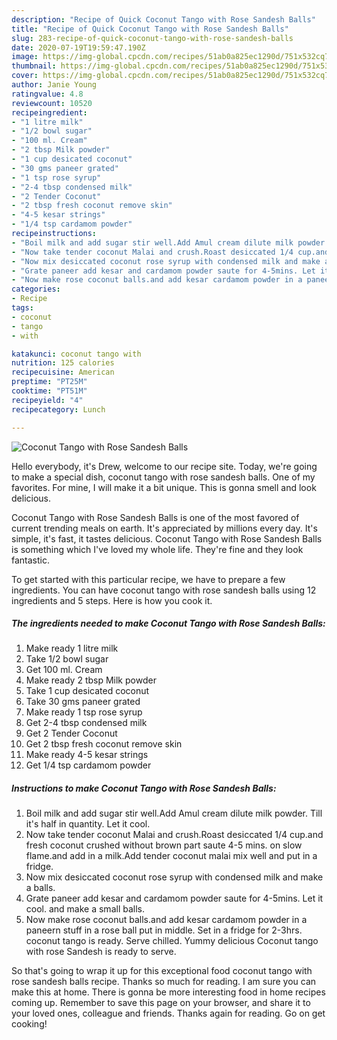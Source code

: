 ```yaml
---
description: "Recipe of Quick Coconut Tango with Rose Sandesh Balls"
title: "Recipe of Quick Coconut Tango with Rose Sandesh Balls"
slug: 283-recipe-of-quick-coconut-tango-with-rose-sandesh-balls
date: 2020-07-19T19:59:47.190Z
image: https://img-global.cpcdn.com/recipes/51ab0a825ec1290d/751x532cq70/coconut-tango-with-rose-sandesh-balls-recipe-main-photo.jpg
thumbnail: https://img-global.cpcdn.com/recipes/51ab0a825ec1290d/751x532cq70/coconut-tango-with-rose-sandesh-balls-recipe-main-photo.jpg
cover: https://img-global.cpcdn.com/recipes/51ab0a825ec1290d/751x532cq70/coconut-tango-with-rose-sandesh-balls-recipe-main-photo.jpg
author: Janie Young
ratingvalue: 4.8
reviewcount: 10520
recipeingredient:
- "1 litre milk"
- "1/2 bowl sugar"
- "100 ml. Cream"
- "2 tbsp Milk powder"
- "1 cup desicated coconut"
- "30 gms paneer grated"
- "1 tsp rose syrup"
- "2-4 tbsp condensed milk"
- "2 Tender Coconut"
- "2 tbsp fresh coconut remove skin"
- "4-5 kesar strings"
- "1/4 tsp cardamom powder"
recipeinstructions:
- "Boil milk and add sugar stir well.Add Amul cream dilute milk powder. Till it&#39;s half in quantity. Let it cool."
- "Now take tender coconut Malai and crush.Roast desiccated 1/4 cup.and fresh coconut crushed without brown part saute 4-5 mins. on slow flame.and add in a milk.Add tender coconut malai mix well and put in a fridge."
- "Now mix desiccated coconut rose syrup with condensed milk and make a balls."
- "Grate paneer add kesar and cardamom powder saute for 4-5mins. Let it cool. and make a small balls."
- "Now make rose coconut balls.and add kesar cardamom powder in a paneern stuff in a rose ball put in middle. Set in a fridge for 2-3hrs. coconut tango is ready. Serve chilled. Yummy delicious Coconut tango with rose Sandesh is ready to serve."
categories:
- Recipe
tags:
- coconut
- tango
- with

katakunci: coconut tango with 
nutrition: 125 calories
recipecuisine: American
preptime: "PT25M"
cooktime: "PT51M"
recipeyield: "4"
recipecategory: Lunch

---
```



![Coconut Tango with Rose Sandesh Balls](https://img-global.cpcdn.com/recipes/51ab0a825ec1290d/751x532cq70/coconut-tango-with-rose-sandesh-balls-recipe-main-photo.jpg)

Hello everybody, it's Drew, welcome to our recipe site. Today, we're going to make a special dish, coconut tango with rose sandesh balls. One of my favorites. For mine, I will make it a bit unique. This is gonna smell and look delicious.



Coconut Tango with Rose Sandesh Balls is one of the most favored of current trending meals on earth. It's appreciated by millions every day. It's simple, it's fast, it tastes delicious. Coconut Tango with Rose Sandesh Balls is something which I've loved my whole life. They're fine and they look fantastic.


To get started with this particular recipe, we have to prepare a few ingredients. You can have coconut tango with rose sandesh balls using 12 ingredients and 5 steps. Here is how you cook it.

<!--inarticleads1-->

##### The ingredients needed to make Coconut Tango with Rose Sandesh Balls:

1. Make ready 1 litre milk
1. Take 1/2 bowl sugar
1. Get 100 ml. Cream
1. Make ready 2 tbsp Milk powder
1. Take 1 cup desicated coconut
1. Take 30 gms paneer grated
1. Make ready 1 tsp rose syrup
1. Get 2-4 tbsp condensed milk
1. Get 2 Tender Coconut
1. Get 2 tbsp fresh coconut remove skin
1. Make ready 4-5 kesar strings
1. Get 1/4 tsp cardamom powder




<!--inarticleads2-->

##### Instructions to make Coconut Tango with Rose Sandesh Balls:

1. Boil milk and add sugar stir well.Add Amul cream dilute milk powder. Till it&#39;s half in quantity. Let it cool.
1. Now take tender coconut Malai and crush.Roast desiccated 1/4 cup.and fresh coconut crushed without brown part saute 4-5 mins. on slow flame.and add in a milk.Add tender coconut malai mix well and put in a fridge.
1. Now mix desiccated coconut rose syrup with condensed milk and make a balls.
1. Grate paneer add kesar and cardamom powder saute for 4-5mins. Let it cool. and make a small balls.
1. Now make rose coconut balls.and add kesar cardamom powder in a paneern stuff in a rose ball put in middle. Set in a fridge for 2-3hrs. coconut tango is ready. Serve chilled. Yummy delicious Coconut tango with rose Sandesh is ready to serve.




So that's going to wrap it up for this exceptional food coconut tango with rose sandesh balls recipe. Thanks so much for reading. I am sure you can make this at home. There is gonna be more interesting food in home recipes coming up. Remember to save this page on your browser, and share it to your loved ones, colleague and friends. Thanks again for reading. Go on get cooking!
